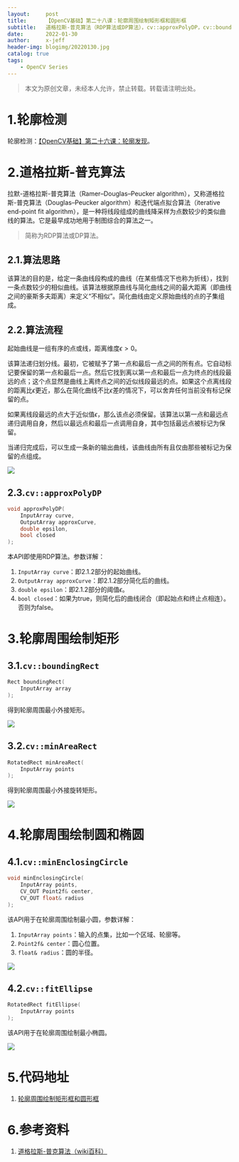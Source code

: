 ```yaml
---
layout:     post
title:      【OpenCV基础】第二十八课：轮廓周围绘制矩形框和圆形框
subtitle:   道格拉斯-普克算法（RDP算法或DP算法），cv::approxPolyDP，cv::boundingRect，cv::minAreaRect，cv::minEnclosingCircle，cv::fitEllipse
date:       2022-01-30
author:     x-jeff
header-img: blogimg/20220130.jpg
catalog: true
tags:
    - OpenCV Series
---
```

>本文为原创文章，未经本人允许，禁止转载。转载请注明出处。

# 1.轮廓检测

轮廓检测：[【OpenCV基础】第二十六课：轮廓发现](http://shichaoxin.com/2021/12/16/OpenCV基础-第二十六课-轮廓发现/)。

# 2.道格拉斯-普克算法

拉默-道格拉斯-普克算法（Ramer–Douglas–Peucker algorithm），又称道格拉斯-普克算法（Douglas–Peucker algorithm）和迭代端点拟合算法（iterative end-point fit algorithm），是一种将线段组成的曲线降采样为点数较少的类似曲线的算法。它是最早成功地用于制图综合的算法之一。

>简称为RDP算法或DP算法。

## 2.1.算法思路

该算法的目的是，给定一条由线段构成的曲线（在某些情况下也称为折线），找到一条点数较少的相似曲线。该算法根据原曲线与简化曲线之间的最大距离（即曲线之间的豪斯多夫距离）来定义“不相似”。简化曲线由定义原始曲线的点的子集组成。

## 2.2.算法流程

起始曲线是一组有序的点或线，距离维度$\epsilon > 0$。

该算法递归划分线。最初，它被赋予了第一点和最后一点之间的所有点。它自动标记要保留的第一点和最后一点。然后它找到离以第一点和最后一点为终点的线段最远的点；这个点显然是曲线上离终点之间的近似线段最远的点。如果这个点离线段的距离比$\epsilon$更近，那么在简化曲线不比$\epsilon$差的情况下，可以舍弃任何当前没有标记保留的点。

如果离线段最远的点大于近似值$\epsilon$，那么该点必须保留。该算法以第一点和最远点递归调用自身，然后以最远点和最后一点调用自身，其中包括最远点被标记为保留。

当递归完成后，可以生成一条新的输出曲线，该曲线由所有且仅由那些被标记为保留的点组成。

![](https://xjeffblogimg.oss-cn-beijing.aliyuncs.com/BLOGIMG/BlogImage/OpenCVSeries/Lesson28/28x1.gif)

## 2.3.`cv::approxPolyDP`

```c++
void approxPolyDP( 
	InputArray curve,
	OutputArray approxCurve,
	double epsilon, 
	bool closed 
);
```

本API即使用RDP算法。参数详解：

1. `InputArray curve`：即2.1.2部分的起始曲线。
2. `OutputArray approxCurve`：即2.1.2部分简化后的曲线。
3. `double epsilon`：即2.1.2部分的阈值$\epsilon$。
4. `bool closed`：如果为true，则简化后的曲线闭合（即起始点和终止点相连）。否则为false。

# 3.轮廓周围绘制矩形

## 3.1.`cv::boundingRect`

```c++
Rect boundingRect( 
	InputArray array 
);
```

得到轮廓周围最小外接矩形。

![](https://xjeffblogimg.oss-cn-beijing.aliyuncs.com/BLOGIMG/BlogImage/OpenCVSeries/Lesson28/28x2.png)

## 3.2.`cv::minAreaRect`

```c++
RotatedRect minAreaRect( 
	InputArray points 
);
```

得到轮廓周围最小外接旋转矩形。

![](https://xjeffblogimg.oss-cn-beijing.aliyuncs.com/BLOGIMG/BlogImage/OpenCVSeries/Lesson28/28x5.png)

# 4.轮廓周围绘制圆和椭圆

## 4.1.`cv::minEnclosingCircle`

```c++
void minEnclosingCircle( 
	InputArray points,
	CV_OUT Point2f& center, 
	CV_OUT float& radius 
);
```

该API用于在轮廓周围绘制最小圆，参数详解：

1. `InputArray points`：输入的点集，比如一个区域、轮廓等。
2. `Point2f& center`：圆心位置。
3. `float& radius`：圆的半径。

![](https://xjeffblogimg.oss-cn-beijing.aliyuncs.com/BLOGIMG/BlogImage/OpenCVSeries/Lesson28/28x3.png)

## 4.2.`cv::fitEllipse`

```c++
RotatedRect fitEllipse( 
	InputArray points 
);
```

该API用于在轮廓周围绘制最小椭圆。

![](https://xjeffblogimg.oss-cn-beijing.aliyuncs.com/BLOGIMG/BlogImage/OpenCVSeries/Lesson28/28x4.png)

# 5.代码地址

1. [轮廓周围绘制矩形框和圆形框](https://github.com/x-jeff/OpenCV_Code_Demo/tree/master/Demo28)

# 6.参考资料

1. [道格拉斯-普克算法（wiki百科）](https://zh.wikipedia.org/wiki/道格拉斯-普克算法)